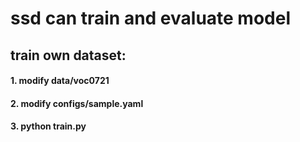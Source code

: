 
# ssd can train and evaluate model 

## train own dataset:

#### 1. modify data/voc0721
#### 2. modify configs/sample.yaml
#### 3. python train.py
